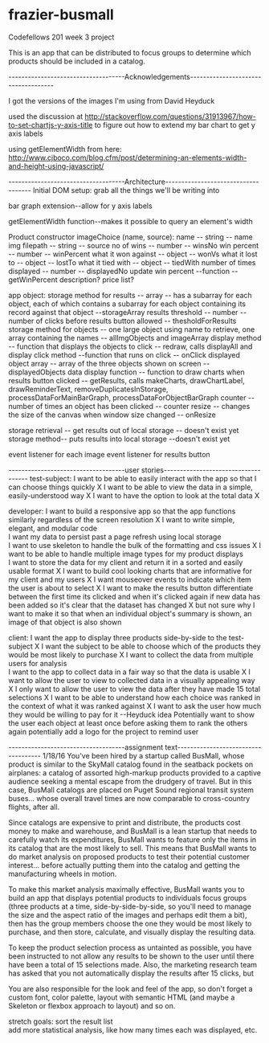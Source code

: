# frazier-busmall
Codefellows 201 week 3 project


This is an app that can be distributed to focus groups to determine which products should be included in a catalog.


------------------------------------Acknowledgements------------------------------------


I got the versions of the images I'm using from David Heyduck

used the discussion at http://stackoverflow.com/questions/31913967/how-to-set-chartjs-y-axis-title to figure out how to extend my bar chart to get y axis labels

using getElementWidth from here: http://www.cjboco.com/blog.cfm/post/determining-an-elements-width-and-height-using-javascript/


------------------------------------Architecture------------------------------------
Initial DOM setup:
  grab all the things we'll be writing into

bar graph extension--allow for y axis labels

getElementWidth function--makes it possible to query an element's width

Product constructor imageChoice (name, source):
  name -- string -- name
  img filepath -- string -- source
  no of wins -- number -- winsNo
  win percent -- number -- winPercent
  what it won against -- object -- wonVs
  what it lost to -- object -- lostTo
  what it tied with -- object -- tiedWith
  number of times displayed -- number -- displayedNo
  update win percent --function -- getWinPercent
  description?
  price list?



app object:
  storage method for results -- array -- has a subarray for each object, each of which contains a subarray for each object containing its record against that object --storageArray
  results threshold -- number -- number of clicks before results button allowed -- thesholdForResults
  storage method for objects -- one large object using name to retrieve, one array containing the names -- allImgObjects and imageArray
  display method -- function that displays the objects to click -- redraw, calls displayAll and display
  click method --function that runs on click -- onClick
  displayed object array -- array of the three objects shown on screen -- displayedObjects
  data display function -- function to draw charts when results button clicked -- getResults, calls makeCharts, drawChartLabel, drawReminderText, removeDuplicatesInStorage, processDataForMainBarGraph, processDataForObjectBarGraph
  counter -- number of times an object has been clicked -- counter
  resize -- changes the size of the canvas when window size changed -- onResize



  storage retrieval -- get results out of local storage -- doesn't exist yet
  storage method-- puts results into local storage --doesn't exist yet

event listener for each image
event listener for results button


------------------------------------user stories------------------------------------
test-subject:
I want to be able to easily interact with the app so that I can choose things quickly      X
I want to be able to view the data in a simple, easily-understood way      X
I want to have the option to look at the total data   X    

developer:
I want to build a responsive app so that the app functions similarly regardless of the screen resolution     X
I want to write simple, elegant, and modular code       
I want my data to persist past a page refresh using local storage      
I want to use skeleton to handle the bulk of the formatting and css issues      X
I want to be able to handle multiple image types for my product displays      
I want to store the data for my client and return it in a sorted and easily usable format   X
I want to build cool looking charts that are informative for my client and my users   X
I want mouseover events to indicate which item the user is about to select   X
I want to make the results button differentiate between the first time its clicked and when it's clicked again if new data has been added so it's clear that the dataset has changed X but not sure why
I want to make it so that when an individual object's summary is shown, an image of that object is also shown

client:
I want the app to display three products side-by-side to the test-subject    X
I want the subject to be able to choose which of the products they would be most likely to purchase   X
I want to collect the data from multiple users for analysis     
I want to the app to collect data in a fair way so that the data is usable    X
I want to allow the user to view to collected data in a visually appealing way    X
I only want to allow the user to view the data after they have made 15 total selections         X
I want to be able to understand how each choice was ranked in the context of what it was ranked against   X
I want to ask the user how much they would be willing to pay for it --Heyduck idea
Potentially want to show the user each object at least once before asking them to rank the others again
potentially add a logo for the project to remind user

------------------------------------assignment text------------------------------------ 1/18/16
You've been hired by a startup called BusMall, whose product is similar to the SkyMall catalog found in the seatback pockets on airplanes: a catalog of assorted high-markup products provided to a captive audience seeking a mental escape from the drudgery of travel. But in this case, BusMall catalogs are placed on Puget Sound regional transit system buses... whose overall travel times are now comparable to cross-country flights, after all.

Since catalogs are expensive to print and distribute, the products cost money to make and warehouse, and BusMall is a lean startup that needs to carefully watch its expenditures, BusMall wants to feature only the items in its catalog that are the most likely to sell. This means that BusMall wants to do market analysis on proposed products to test their potential customer interest... before actually putting them into the catalog and getting the manufacturing wheels in motion.

To make this market analysis maximally effective, BusMall wants you to build an app that displays potential products to individuals focus groups (three products at a time, side-by-side-by-side, so you'll need to manage the size and the aspect ratio of the images and perhaps edit them a bit), then has the group members choose the one they would be most likely to purchase, and then store, calculate, and visually display the resulting data.

To keep the product selection process as untainted as possible, you have been instructed to not allow any results to be shown to the user until there have been a total of 15 selections made. Also, the marketing research team has asked that you not automatically display the results after 15 clicks, but

You are also responsible for the look and feel of the app, so don't forget a custom font, color palette, layout with semantic HTML (and maybe a Skeleton or flexbox approach to layout) and so on.

stretch goals:
sort the result list   
add more statistical analysis, like how many times each was displayed, etc.
